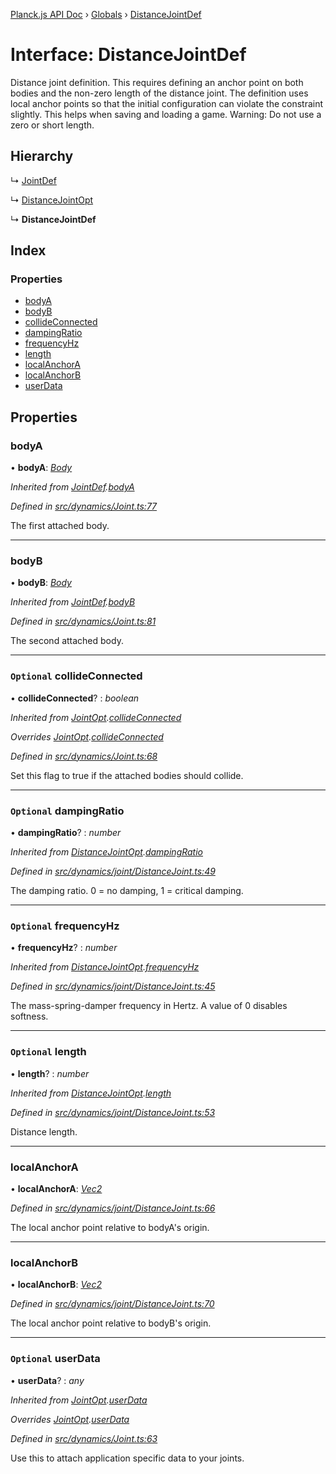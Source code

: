 [Planck.js API Doc](../README.md) › [Globals](../globals.md) › [DistanceJointDef](distancejointdef.md)

# Interface: DistanceJointDef

Distance joint definition. This requires defining an anchor point on both
bodies and the non-zero length of the distance joint. The definition uses
local anchor points so that the initial configuration can violate the
constraint slightly. This helps when saving and loading a game. Warning: Do
not use a zero or short length.

## Hierarchy

  ↳ [JointDef](jointdef.md)

  ↳ [DistanceJointOpt](distancejointopt.md)

  ↳ **DistanceJointDef**

## Index

### Properties

* [bodyA](distancejointdef.md#bodya)
* [bodyB](distancejointdef.md#bodyb)
* [collideConnected](distancejointdef.md#optional-collideconnected)
* [dampingRatio](distancejointdef.md#optional-dampingratio)
* [frequencyHz](distancejointdef.md#optional-frequencyhz)
* [length](distancejointdef.md#optional-length)
* [localAnchorA](distancejointdef.md#localanchora)
* [localAnchorB](distancejointdef.md#localanchorb)
* [userData](distancejointdef.md#optional-userdata)

## Properties

###  bodyA

• **bodyA**: *[Body](../classes/body.md)*

*Inherited from [JointDef](jointdef.md).[bodyA](jointdef.md#bodya)*

*Defined in [src/dynamics/Joint.ts:77](https://github.com/shakiba/planck.js/blob/1523746/src/dynamics/Joint.ts#L77)*

The first attached body.

___

###  bodyB

• **bodyB**: *[Body](../classes/body.md)*

*Inherited from [JointDef](jointdef.md).[bodyB](jointdef.md#bodyb)*

*Defined in [src/dynamics/Joint.ts:81](https://github.com/shakiba/planck.js/blob/1523746/src/dynamics/Joint.ts#L81)*

The second attached body.

___

### `Optional` collideConnected

• **collideConnected**? : *boolean*

*Inherited from [JointOpt](jointopt.md).[collideConnected](jointopt.md#optional-collideconnected)*

*Overrides [JointOpt](jointopt.md).[collideConnected](jointopt.md#optional-collideconnected)*

*Defined in [src/dynamics/Joint.ts:68](https://github.com/shakiba/planck.js/blob/1523746/src/dynamics/Joint.ts#L68)*

Set this flag to true if the attached bodies
should collide.

___

### `Optional` dampingRatio

• **dampingRatio**? : *number*

*Inherited from [DistanceJointOpt](distancejointopt.md).[dampingRatio](distancejointopt.md#optional-dampingratio)*

*Defined in [src/dynamics/joint/DistanceJoint.ts:49](https://github.com/shakiba/planck.js/blob/1523746/src/dynamics/joint/DistanceJoint.ts#L49)*

The damping ratio. 0 = no damping, 1 = critical damping.

___

### `Optional` frequencyHz

• **frequencyHz**? : *number*

*Inherited from [DistanceJointOpt](distancejointopt.md).[frequencyHz](distancejointopt.md#optional-frequencyhz)*

*Defined in [src/dynamics/joint/DistanceJoint.ts:45](https://github.com/shakiba/planck.js/blob/1523746/src/dynamics/joint/DistanceJoint.ts#L45)*

The mass-spring-damper frequency in Hertz. A value of 0 disables softness.

___

### `Optional` length

• **length**? : *number*

*Inherited from [DistanceJointOpt](distancejointopt.md).[length](distancejointopt.md#optional-length)*

*Defined in [src/dynamics/joint/DistanceJoint.ts:53](https://github.com/shakiba/planck.js/blob/1523746/src/dynamics/joint/DistanceJoint.ts#L53)*

Distance length.

___

###  localAnchorA

• **localAnchorA**: *[Vec2](../classes/vec2.md)*

*Defined in [src/dynamics/joint/DistanceJoint.ts:66](https://github.com/shakiba/planck.js/blob/1523746/src/dynamics/joint/DistanceJoint.ts#L66)*

The local anchor point relative to bodyA's origin.

___

###  localAnchorB

• **localAnchorB**: *[Vec2](../classes/vec2.md)*

*Defined in [src/dynamics/joint/DistanceJoint.ts:70](https://github.com/shakiba/planck.js/blob/1523746/src/dynamics/joint/DistanceJoint.ts#L70)*

The local anchor point relative to bodyB's origin.

___

### `Optional` userData

• **userData**? : *any*

*Inherited from [JointOpt](jointopt.md).[userData](jointopt.md#optional-userdata)*

*Overrides [JointOpt](jointopt.md).[userData](jointopt.md#optional-userdata)*

*Defined in [src/dynamics/Joint.ts:63](https://github.com/shakiba/planck.js/blob/1523746/src/dynamics/Joint.ts#L63)*

Use this to attach application specific data to your joints.
